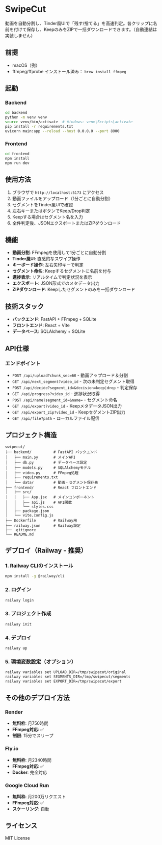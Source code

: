 # SwipeCut

動画を自動分割し、Tinder風UIで「残す/捨てる」を高速判定。各クリップに名前を付けて保存し、KeepのみをZIPで一括ダウンロードできます。（自動連結は実装しません）

## 前提

- macOS（例）
- ffmpeg/ffprobe インストール済み： `brew install ffmpeg`

## 起動

### Backend

```bash
cd backend
python -m venv venv
source venv/bin/activate  # Windows: venv\Scripts\activate
pip install -r requirements.txt
uvicorn main:app --reload --host 0.0.0.0 --port 8000
```

### Frontend

```bash
cd frontend
npm install
npm run dev
```

## 使用方法

1. ブラウザで `http://localhost:5173` にアクセス
2. 動画ファイルをアップロード（1分ごとに自動分割）
3. セグメントをTinder風UIで確認
4. 左右キーまたはボタンでKeep/Drop判定
5. Keepする場合はセグメント名を入力
6. 全件判定後、JSONエクスポートまたはZIPダウンロード

## 機能

- **動画分割**: FFmpegを使用して1分ごとに自動分割
- **Tinder風UI**: 直感的なスワイプ操作
- **キーボード操作**: 左右矢印キーで判定
- **セグメント命名**: Keepするセグメントに名前を付与
- **進捗表示**: リアルタイムで判定状況を表示
- **エクスポート**: JSON形式でのメタデータ出力
- **ZIPダウンロード**: Keepしたセグメントのみを一括ダウンロード

## 技術スタック

- **バックエンド**: FastAPI + FFmpeg + SQLite
- **フロントエンド**: React + Vite
- **データベース**: SQLAlchemy + SQLite

## API仕様

### エンドポイント

- `POST /api/upload?chunk_sec=60` - 動画アップロード＆分割
- `GET /api/next_segment?video_id` - 次の未判定セグメント取得
- `POST /api/decide?segment_id=&decision=keep|drop` - 判定保存
- `GET /api/progress?video_id` - 進捗状況取得
- `POST /api/name?segment_id=&name=` - セグメント命名
- `GET /api/export?video_id` - KeepメタデータJSON出力
- `GET /api/export_zip?video_id` - KeepセグメントZIP出力
- `GET /api/file?path` - ローカルファイル配信

## プロジェクト構造

```
swipecut/
├── backend/          # FastAPI バックエンド
│   ├── main.py       # メインAPI
│   ├── db.py         # データベース設定
│   ├── models.py     # SQLAlchemyモデル
│   ├── video.py      # FFmpeg処理
│   ├── requirements.txt
│   └── data/         # 動画・セグメント保存先
├── frontend/         # React フロントエンド
│   ├── src/
│   │   ├── App.jsx   # メインコンポーネント
│   │   ├── api.js    # API関数
│   │   └── styles.css
│   ├── package.json
│   └── vite.config.js
├── Dockerfile        # Railway用
├── railway.json      # Railway設定
├── .gitignore
└── README.md
```

## デプロイ（Railway - 推奨）

### 1. Railway CLIのインストール
```bash
npm install -g @railway/cli
```

### 2. ログイン
```bash
railway login
```

### 3. プロジェクト作成
```bash
railway init
```

### 4. デプロイ
```bash
railway up
```

### 5. 環境変数設定（オプション）
```bash
railway variables set UPLOAD_DIR=/tmp/swipecut/original
railway variables set SEGMENTS_DIR=/tmp/swipecut/segments
railway variables set EXPORT_DIR=/tmp/swipecut/export
```

## その他のデプロイ方法

### Render
- **無料枠**: 月750時間
- **FFmpeg対応**: ✅
- **制限**: 15分でスリープ

### Fly.io
- **無料枠**: 月2340時間
- **FFmpeg対応**: ✅
- **Docker**: 完全対応

### Google Cloud Run
- **無料枠**: 月200万リクエスト
- **FFmpeg対応**: ✅
- **スケーリング**: 自動

## ライセンス

MIT License
